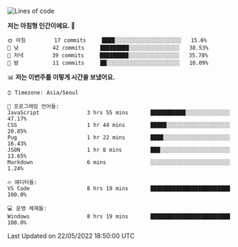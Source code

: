 <!--START_SECTION:waka-->

![Lines of code](https://img.shields.io/badge/%EC%A0%80%EB%8A%94%20%EC%97%AC%ED%83%9C%EA%B9%8C%EC%A7%80%20-54%20Thousand%20%EC%A4%84%EC%9D%98%20%EC%BD%94%EB%93%9C%EB%A5%BC%20%EC%9E%91%EC%84%B1%ED%96%88%EC%96%B4%EC%9A%94.-blue)

**저는 아침형 인간이에요. 🐤** 

```text
🌞 아침         17 commits     ████░░░░░░░░░░░░░░░░░░░░░   15.6% 
🌆 낮　         42 commits     █████████░░░░░░░░░░░░░░░░   38.53% 
🌃 저녁         39 commits     █████████░░░░░░░░░░░░░░░░   35.78% 
🌙 밤　         11 commits     ██░░░░░░░░░░░░░░░░░░░░░░░   10.09%

```


📊 **저는 이번주를 이렇게 시간을 보냈어요.** 

```text
⌚︎ Timezone: Asia/Seoul

💬 프로그래밍 언어들: 
JavaScript               3 hrs 55 mins       ███████████░░░░░░░░░░░░░░   47.17% 
CSS                      1 hr 44 mins        █████░░░░░░░░░░░░░░░░░░░░   20.85% 
Pug                      1 hr 22 mins        ████░░░░░░░░░░░░░░░░░░░░░   16.43% 
JSON                     1 hr 8 mins         ███░░░░░░░░░░░░░░░░░░░░░░   13.65% 
Markdown                 6 mins              ░░░░░░░░░░░░░░░░░░░░░░░░░   1.24%

🔥 에디터들: 
VS Code                  8 hrs 19 mins       █████████████████████████   100.0%

💻 운영 체제들: 
Windows                  8 hrs 19 mins       █████████████████████████   100.0%

```


 Last Updated on 22/05/2022 18:50:00 UTC
<!--END_SECTION:waka-->
